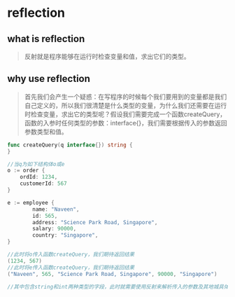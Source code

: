 # reflection

## what is reflection

> 反射就是程序能够在运行时检查变量和值，求出它们的类型。

## why use reflection

> 首先我们会产生一个疑惑：在写程序的时候每个我们要用到的变量都是我们自己定义的，所以我们很清楚是什么类型的变量，为什么我们还需要在运行时检查变量，求出它的类型呢？假设我们需要完成一个函数createQuery，函数的入参时任何类型的参数：interface{}，我们需要根据传入的参数返回参数类型和值。

```go
func createQuery(q interface{}) string {
}

//当q为如下结构体o或e
o := order {
    ordId: 1234,
    customerId: 567
}

e := employee {
        name: "Naveen",
        id: 565,
        address: "Science Park Road, Singapore",
        salary: 90000,
        country: "Singapore",
}

//此时将o传入函数createQuery，我们期待返回结果
(1234, 567)
//此时将e传入函数createQuery，我们期待返回结果
("Naveen", 565, "Science Park Road, Singapore", 90000, "Singapore")

//其中包含string和int两种类型的字段，此时就需要使用反射来解析传入的参数及其地城具体类型和具体值。
```
